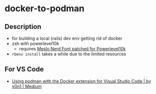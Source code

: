 # docker-to-podman

## Description

- for building a local (rails) dev env getting rid of docker
- zsh with powerlevel10k
    - requires [Meslo Nerd Font patched for Powerlevel10k](https://github.com/romkatv/powerlevel10k#meslo-nerd-font-patched-for-powerlevel10k)
- `rbenv install` takes a while due to the limited resources

## For VS Code
- [Using podman with the Docker extension for Visual Studio Code | by y0n1 | Medium](https://y0n1.medium.com/using-podman-with-the-docker-extension-for-visual-studio-code-a828be26d285)
